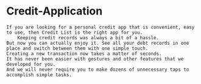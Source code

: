 # Credit-Application 
	If you are looking for a personal credit app that is convenient, easy to use, then Credit List is the right app for you.
		Keeping credit records was always a bit of a hassle.
	But now you can actually enjoy it. See all your debt records in one place and switch between them with one simple touch. 
	Creating a new transaction now takes a matter of seconds. 
	It has never been easier with gestures and other features that we developed for you.
	And we will never require you to make dozens of unnecessary taps to accomplish simple tasks. 

